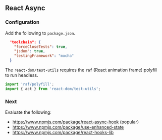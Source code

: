 ## React Async

### Configuration

Add the following to `package.json`.

```json
  "toolchain": {
    "forceCloseTests": true,
    "jsdom": true,
    "testingFramework": "mocha"
  }
```

The `react-dom/test-utils` requires the `raf` (React animation frame) polyfill to run headless.

```ts
import 'raf/polyfill';
import { act } from 'react-dom/test-utils';
```

### Next

Evaluate the following:

- https://www.npmjs.com/package/react-async-hook (popular)
- https://www.npmjs.com/package/use-enhanced-state
- https://www.npmjs.com/package/react-hooks-lib
